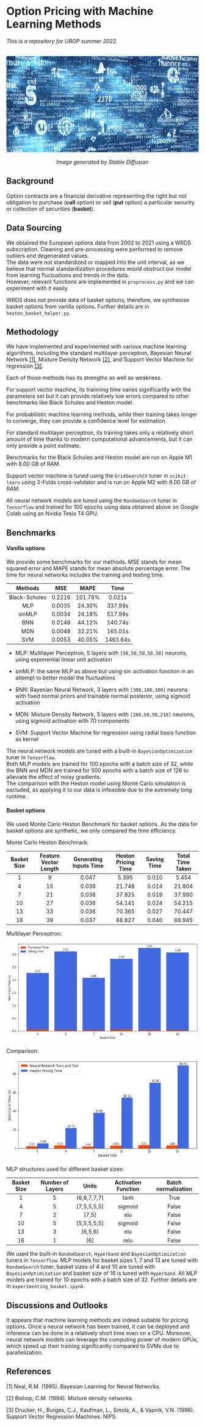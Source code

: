 # Option Pricing with Machine Learning Methods  

*This is a repository for UROP summer 2022.*  
&nbsp;  

<p align="center">
<img src="./assets/IMG_1727.jpeg">
</p>
<p align="center">
<em>Image generated by Stable Diffusion </em>
</p>


## Background   

Option contracts are a financial derivative representing the right but not obligation to purchase (**call** option) or sell (**put** option) a particular security or collection of securities (**basket**). 

## Data Sourcing  

We obtained the European options data from 2002 to 2021 using a WRDS subscription. Cleaning and pre-processing were performed to remove outliers and degenerated values.  
The data were not standardized or mapped into the unit interval, as we believe that normal standardization procedures would obstruct our model from learning fluctuations and trends in the data.  
However, relevant functions are implemented in `preprocess.py` and we can experiment with it easily.

WRDS does not provide data of basket options, therefore, we synthesize basket options from vanilla options. Further details are in `heston_basket_helper.py`.

## Methodology   

We have implemented and experimented with various machine learning algorithms, including the standard multilayer perceptron, Bayesian Neural Network [[1]](#1), Mixture Density Network [[2]](#2), and Support Vector Machine for regression [[3]](#3).  

Each of those methods has its strengths as well as weakness.  

For support vector machine, its trainning time varies significantly with the parameters set but it can provide relatively low errors compared to other benchmarks like Black Scholes and Heston model.

For probabilistic machine learning methods, while their training takes longer to converge, they can provide a confidence level for estimation.

For standard multilayer perceptron, its training takes only a relatively short amount of time thanks to modern computational advancements, but it can only provide a point estimate.  

Benchmarks for the Black Scholes and Heston model are run on Apple M1 with 8.00 GB of RAM.

Support vector machine is tuned using the `GridSearchCV` tuner in `scikit-learn` using 3-Folds cross-validator and is run on Apple M2 with 8.00 GB of RAM.  

All neural network models are tuned using the `RandomSearch` tuner in `Tensorflow` and trained for 100 epochs using data obtained above on Google Colab using an Nvidia Tesla T4 GPU.  

## Benchmarks    

#### Vanilla options
We provide some benchmarks for our methods. MSE stands for mean squared error and MAPE stands for mean absolute percentage error. The time for neural networks includes the training and testing time.  


  
| Methods       | MSE           | MAPE   | Time        |
| :-------------: | :-------------: |:-------------:| :-------------:|
| Black-Scholes | 0.2216        | 101.78%| 0.021s      |
| MLP           | 0.0035        | 24.30% | 337.99s     |
| sinMLP        | 0.0034        | 24.18% | 517.98s     |
| BNN           | 0.0148        | 44.12% | 140.74s     |
| MDN           | 0.0048        | 32.21% | 165.01s     |
| SVM           | 0.0053        | 40.05% | 1463.64s    |



- MLP: Multilayer Perceptron, 5 layers with `[50,50,50,50,50]` neurons, using exponential linear unit activation  

- sinMLP: the same MLP as above but using $\sin$ activation function in an attempt to better model the fluctuations

- BNN: Bayesian Neural Network, 3 layers with `[300,100,100]` neurons with fixed normal priors and trainable normal posterior, using sigmoid activation

- MDN: Mixture Density Network, 5 layers with `[280,50,50,210]` neurons, using sigmoid activation with 70 components

- SVM: Support Vector Machine for regression using radial basis function as kernel  

The neural network models are tuned with a built-in `BayesianOptimization` tuner in `Tensorflow`.  
Both MLP models are trained for 100 epochs with a batch size of 32, while the BNN and MDN are trained for 500 epochs with a batch size of 128 to alleviate the effect of noisy gradients.   
The comparison with the Heston model using Monte Carlo simulation is excluded, as applying it to our data is infeasible due to the extremely long runtime.   

#### Basket options

We used Monte Carlo Heston Benchmark for basket options. As the data for basket options are synthetic, we only compared the time efficiency.

Monte Carlo Heston Benchmark:

|Basket Size|Feature Vector Length|Generating Inputs Time|Heston Pricing Time|Saving Time|Total Time Taken|
| :-------------: | :-------------: |:-------------:| :-------------:|:-------------:|:-------------:| 
|1|9|0.047|5.395|0.010|5.454|
|4	|15	|0.036|21.748|	0.014|	21.804|
|7	|21	|0.036|	37.925|	0.019|	37.990|
|10|	27	|0.036|54.141|0.024	|54.215|
|13|	33|	0.036|70.365	|0.027	|70.447|
|16|	39|	0.037|88.827|0.040	|88.945|

Multilayer Perceptron:
<p align="center">
<img src="./assets/NN training and testing time.png">
</p>
<p align="center">

Comparison:
<p align="center">
<img src="./assets/Comparison between Heston and NN.png">
</p>
<p align="center">

MLP structures used for different basket sizes:

|Basket Size|Number of Layers|Units| Activation Function|Batch normalization | 
| :-------------: | :-------------: | :-------------: | :-------------: | :-------------: | 
|1|5|[6,6,7,7,7]	|tanh|True | 
|4|5|[7,5,5,5,5]	|sigmoid|  False | 
|7|2|[7,5]	|elu| False|
|10|5|[5,5,5,5,5]	|sigmoid|  False|
|13|3|[6,5,6]	|elu|  False|
|16|1|[6]	|relu|  False|

We used the built-in `RandomSearch`, `Hyperband` and `BayesianOptimization` tuners in `Tensorflow`. MLP models for basket sizes 1, 7 and 13 are tuned with `RandomSearch` tuner, basket sizes of 4 and 10 are tuned with `BayesianOptimization` and basket size of 16 is tuned with `Hyperband`. All MLP models are trained for 10 epochs with a batch size of 32. Further details are in `experimenting_basket.ipynb`. 

## Discussions and Outlooks   

It appears that machine learning methods are indeed suitable for pricing options. Once a neural network has been trained, it can be deployed and inference can be done in a relatively short time even on a CPU. Moreover, neural network models can leverage the computing power of modern GPUs, which speed up their training significantly compared to SVMs due to parallelization. 



## References  

<!-- <Using APA style for citation from semantic scholar> -->
<a id = "1">[1]</a>
Neal, R.M. (1995). Bayesian Learning for Neural Networks.

<a id = "2">[2]</a>
Bishop, C.M. (1994). Mixture density networks.  

<a id = "3">[3]</a>
Drucker, H., Burges, C.J., Kaufman, L., Smola, A., & Vapnik, V.N. (1996). Support Vector Regression Machines. NIPS.
